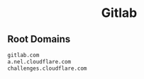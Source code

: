 


<h1 align="center">Gitlab</h1>  


## Root Domains


```html
gitlab.com
a.nel.cloudflare.com
challenges.cloudflare.com
```  

<br>
